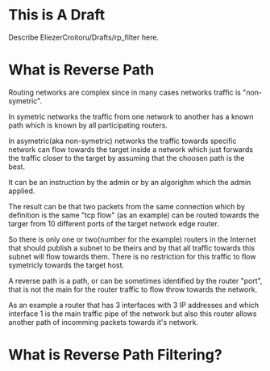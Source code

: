 # This is A Draft

Describe EliezerCroitoru/Drafts/rp\_filter here.

# What is Reverse Path

Routing networks are complex since in many cases networks traffic is
"non-symetric".

In symetric networks the traffic from one network to another has a known
path which is known by all participating routers.

In asymetric(aka non-symetric) networks the traffic towards specific
network can flow towards the target inside a network which just forwards
the traffic closer to the target by assuming that the choosen path is
the best.

It can be an instruction by the admin or by an algorighm which the admin
applied.

The result can be that two packets from the same connection which by
definition is the same "tcp flow" (as an example) can be routed towards
the targer from 10 different ports of the target network edge router.

So there is only one or two(number for the example) routers in the
Internet that should publish a subnet to be theirs and by that all
traffic towards this subnet will flow towards them. There is no
restriction for this traffic to flow symetricly towards the target host.

A reverse path is a path, or can be sometimes identified by the router
"port", that is not the main for the router traffic to flow throw
towards the network.

As an example a router that has 3 interfaces with 3 IP addresses and
which interface 1 is the main traffic pipe of the network but also this
router allows another path of incomming packets towards it's network.

# What is Reverse Path Filtering?
